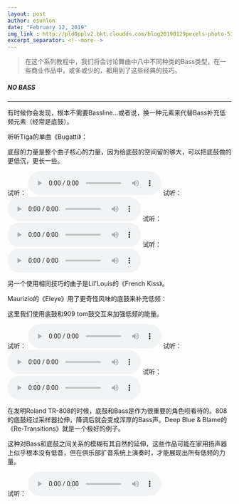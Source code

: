 ```yaml
---
layout: post
author: esunlon
date: "February 12, 2019"
img_link : http://pld0pplv2.bkt.clouddn.com/blog20190129pexels-photo-534263.jpeg
excerpt_separator: <!--more-->
---
```


> 在这个系列教程中，我们将会讨论舞曲中八中不同种类的Bass类型，在一些商业作品中，或多或少的，都用到了这些经典的技巧。
<!--more-->
##### NO BASS

------

有时候你会发现，根本不需要Bassline...或者说，换一种元素来代替Bass补充低频元素（经常是底鼓）。

听听Tiga的单曲《Bugatti》：

底鼓的力量是整个曲子核心的力量，因为给底鼓的空间留的够大，可以把底鼓做的更低沉，更长一些。

试听：
<audio src="http://pld0pplv2.bkt.clouddn.com/10a.m4a" controls="controls">  </audio>
试听：
<audio src="http://pld0pplv2.bkt.clouddn.com/10b.m4a" controls="controls">  </audio>
试听：
<audio src="http://pld0pplv2.bkt.clouddn.com/10c.m4a" controls="controls">  </audio>
试听：
<audio src="http://pld0pplv2.bkt.clouddn.com/10d.m4a" controls="controls">  </audio>

另一个使用相同技巧的曲子是Lil'Louis的《French Kiss》。

Maurizio的《Eleye》用了更奇怪风味的底鼓来补充低频：

这里我们使用底鼓和909 tom鼓交互来加强低频的能量。

试听：
<audio src="http://pld0pplv2.bkt.clouddn.com/11a.m4a" controls="controls">  </audio>
试听：
<audio src="http://pld0pplv2.bkt.clouddn.com/11b.m4a" controls="controls">  </audio>
试听：
<audio src="http://pld0pplv2.bkt.clouddn.com/11c.m4a" controls="controls">  </audio>


在发明Roland TR-808的时候，底鼓和Bass是作为很重要的角色呗看待的。808的底鼓经过采样器拉伸，降调后就会变成浑厚的Bass声。Deep Blue & Blame的《Re-Transitions》就是一个极好的例子。

这种对Bass和底鼓之间关系的模糊有其自然的延伸，这些作品可能在家用扬声器上似乎根本没有低音，但在俱乐部扩音系统上演奏时，才能展现出所有低频的力量。

试听：
<audio src="http://pld0pplv2.bkt.clouddn.com/12a.m4a" controls="controls">  </audio>
